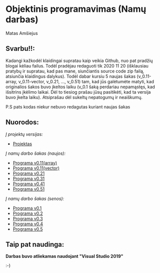 # Objektinis programavimas (Namų darbas)
Matas Amšiejus

## Svarbu!!:
Kadangi kažkodėl klaidingai supratau kaip veikia Github, nuo pat pradžių blogai kėliau failus. Todėl pradėjau redaguoti tik 2020 11 20 (išklausiau pratybų ir supratau, kad pas mane, siunčiantis source code zip failą, atsiunčia klaidingus dalykus). Todėl dabar kursiu 5 naujas šakas (v_0.11-array, v_0.11-vector, v_0.21, ..., v_0.51) tam, kad jūs galėtumėte matyti, kad originalios šakos buvo įkeltos laiku (v_0.1 šaką perdariau nepamąstęs, kad išsitrins įkėlimo laikai. Dėl to tiesiog prašau jūsų pasitikėti, kad ta versija buvo įkelta laiku). Atsiprašau dėl sukeltų nepatogumų ir neaiškumų.

P.S pats kodas niekur nebuvo redagutas kuriant naujas šakas
## Nuorodos:
*Į projektų versijas:*
* [Projektas](https://github.com/iLoveCepelinai/Objektinis_programavimas/releases)

*Į namų darbo šakas (naujos):*
* [Programa v0.11(array)](https://github.com/iLoveCepelinai/Objektinis_programavimas/tree/v_0.11(array))
* [Programa v0.11(vector)](https://github.com/iLoveCepelinai/Objektinis_programavimas/tree/v_0.11(vector))
* [Programa v0.21](https://github.com/iLoveCepelinai/Objektinis_programavimas/tree/v_0.21)
* [Programa v0.31](https://github.com/iLoveCepelinai/Objektinis_programavimas/tree/v_0.31)
* [Programa v0.41](https://github.com/iLoveCepelinai/Objektinis_programavimas/tree/v_0.41)
* [Programa v0.51](https://github.com/iLoveCepelinai/Objektinis_programavimas/tree/v_0.51)

*Į namų darbo šakas (senos):*
* [Programa v0.1](https://github.com/iLoveCepelinai/Objektinis_programavimas/tree/v_0.1)
* [Programa v0.2](https://github.com/iLoveCepelinai/Objektinis_programavimas/tree/v_0.2)
* [Programa v0.3](https://github.com/iLoveCepelinai/Objektinis_programavimas/tree/v_0.3)
* [Programa v0.4](https://github.com/iLoveCepelinai/Objektinis_programavimas/tree/v_0.4)
* [Programa v0.5](https://github.com/iLoveCepelinai/Objektinis_programavimas/tree/v_0.5)

## Taip pat naudinga:
**Darbas buvo atliekamas naudojant "Visual Studio 2019"**

:-)
